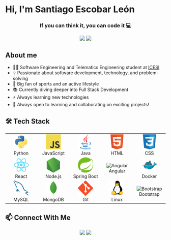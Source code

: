 # Hi, I'm Santiago Escobar León

<div align="center">
  <h3>If you can think it, you can code it 💻</h3>
  
  <img height="150em" src="https://github-readme-stats-sigma-five.vercel.app/api?username=santiesleo&show_icons=true&theme=dracula&include_all_commits=true&count_private=true"/> 
  <img height="150em" src="https://github-readme-stats-sigma-five.vercel.app/api/top-langs/?username=santiesleo&layout=compact&langs_count=7&theme=dracula&include_all_commits=true&count_private=true"/>
</div>

## About me  
- 👨‍🎓 Software Engineering and Telematics Engineering student at [ICESI](https://www.icesi.edu.co/es/)
- 💡 Passionate about software development, technology, and problem-solving
- 🏅 Big fan of sports and an active lifestyle
- 📚 Currently diving deeper into Full Stack Development
- ⚡ Always learning new technologies
- 🚀 Always open to learning and collaborating on exciting projects!

## 🛠️ Tech Stack

<div align="center">
  <table>
    <tr>
      <td align="center" width="96">
        <img src="https://raw.githubusercontent.com/devicons/devicon/master/icons/python/python-original.svg" width="48" height="48" alt="Python" />
        <br>Python
      </td>
      <td align="center" width="96">
        <img src="https://raw.githubusercontent.com/devicons/devicon/master/icons/javascript/javascript-original.svg" width="48" height="48" alt="JavaScript" />
        <br>JavaScript
      </td>
      <td align="center" width="96">
        <img src="https://raw.githubusercontent.com/devicons/devicon/master/icons/java/java-original.svg" width="48" height="48" alt="Java" />
        <br>Java
      </td>
      <td align="center" width="96">
        <img src="https://raw.githubusercontent.com/devicons/devicon/master/icons/html5/html5-original.svg" width="48" height="48" alt="HTML" />
        <br>HTML
      </td>
      <td align="center" width="96">
        <img src="https://raw.githubusercontent.com/devicons/devicon/master/icons/css3/css3-original.svg" width="48" height="48" alt="CSS" />
        <br>CSS
      </td>
    </tr>
    <tr>
      <td align="center" width="96">
        <img src="https://raw.githubusercontent.com/devicons/devicon/master/icons/react/react-original.svg" width="48" height="48" alt="React" />
        <br>React
      </td>
      <td align="center" width="96">
        <img src="https://raw.githubusercontent.com/devicons/devicon/master/icons/nodejs/nodejs-original.svg" width="48" height="48" alt="Node.js" />
        <br>Node.js
      </td>
      <td align="center" width="96">
        <img src="https://raw.githubusercontent.com/devicons/devicon/master/icons/spring/spring-original.svg" width="48" height="48" alt="Spring Boot" />
        <br>Spring Boot
      </td>
      <td align="center" width="96">
        <img src="https://upload.wikimedia.org/wikipedia/commons/thumb/c/cf/Angular_full_color_logo.svg/1024px-Angular_full_color_logo.svg.png" width="48" height="48" alt="Angular" />
        <br>Angular
      </td>
      <td align="center" width="96">
        <img src="https://raw.githubusercontent.com/devicons/devicon/master/icons/docker/docker-original.svg" width="48" height="48" alt="Docker" />
        <br>Docker
      </td>
    </tr>
    <tr>
      <td align="center" width="96">
        <img src="https://raw.githubusercontent.com/devicons/devicon/master/icons/mysql/mysql-original.svg" width="48" height="48" alt="MySQL" />
        <br>MySQL
      </td>
      <td align="center" width="96">
        <img src="https://raw.githubusercontent.com/devicons/devicon/master/icons/mongodb/mongodb-original.svg" width="48" height="48" alt="MongoDB" />
        <br>MongoDB
      </td>
      <td align="center" width="96">
        <img src="https://raw.githubusercontent.com/devicons/devicon/master/icons/git/git-original.svg" width="48" height="48" alt="Git" />
        <br>Git
      </td>
      <td align="center" width="96">
        <img src="https://raw.githubusercontent.com/devicons/devicon/master/icons/linux/linux-original.svg" width="48" height="48" alt="Linux" />
        <br>Linux
      </td>
      <td align="center" width="96">
        <img src="https://upload.wikimedia.org/wikipedia/commons/thumb/b/b2/Bootstrap_logo.svg/1280px-Bootstrap_logo.svg.png" width="48" height="48" alt="Bootstrap" />
        <br>Bootstrap
      </td>
    </tr>
  </table>
</div>

## 📫 Connect With Me

<div align="center">
  <a href="mailto:santiesleo17@gmail.com"><img src="https://img.shields.io/badge/Gmail-D14836?style=for-the-badge&logo=gmail&logoColor=white" /></a>
  <a href="https://www.instagram.com/escobarl-17/"><img src="https://img.shields.io/badge/Instagram-E4405F?style=for-the-badge&logo=instagram&logoColor=white" /></a>
<!--   <a href="https://www.linkedin.com/in/david-donneys-28b28a33b"><img src="https://img.shields.io/badge/LinkedIn-0A66C2?style=for-the-badge&logo=linkedin&logoColor=white" /></a>
  <a href="https://twitter.com"><img src="https://img.shields.io/badge/Twitter-1DA1F2?style=for-the-badge&logo=twitter&logoColor=white" /></a>
  <a href="https://www.twitch.tv/daviddonneys"><img src="https://img.shields.io/badge/Twitch-9146FF?style=for-the-badge&logo=twitch&logoColor=white" /></a> -->
</div>
